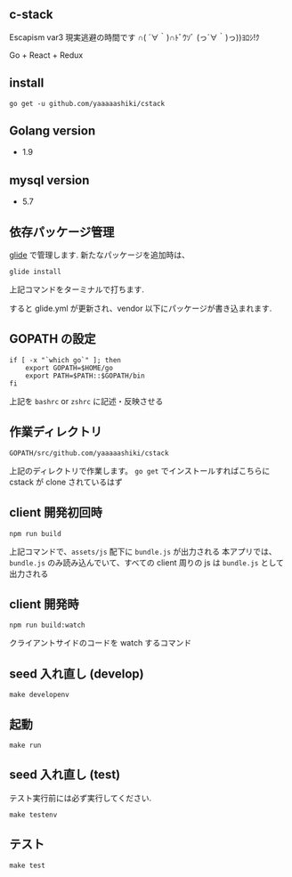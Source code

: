## c-stack

Escapism var3
現実逃避の時間です ∩( ´∀｀)∩ﾄﾞｳｿﾞ (っ´∀｀)っ))ﾖﾛｼ!ｸ

Go + React + Redux


## install

```
go get -u github.com/yaaaaashiki/cstack
```


## Golang version

* 1.9 


## mysql version

* 5.7 


## 依存パッケージ管理 

[glide](https://github.com/Masterminds/glide) で管理します. 
新たなパッケージを追加時は、
```
glide install
```
上記コマンドをターミナルで打ちます.


すると glide.yml が更新され、vendor 以下にパッケージが書き込まれます.


## GOPATH の設定

```
if [ -x "`which go`" ]; then
    export GOPATH=$HOME/go
    export PATH=$PATH::$GOPATH/bin
fi
```
上記を `bashrc` or `zshrc` に記述・反映させる


## 作業ディレクトリ

```
GOPATH/src/github.com/yaaaaashiki/cstack
```
上記のディレクトリで作業します。
`go get` でインストールすればこちらに cstack が clone されているはず


## client 開発初回時

```
npm run build
```

上記コマンドで、`assets/js` 配下に `bundle.js` が出力される
本アプリでは、`bundle.js` のみ読み込んでいて、すべての client 周りの js は `bundle.js` として出力される


## client 開発時

```
npm run build:watch
```

クライアントサイドのコードを watch するコマンド

## seed 入れ直し (develop)

```
make developenv 
```


## 起動

```
make run
```


## seed 入れ直し (test)

テスト実行前には必ず実行してください.
```
make testenv
```


## テスト
```
make test
```
